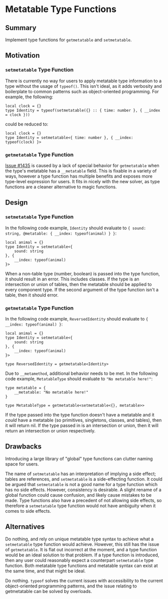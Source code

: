 # Metatable Type Functions

## Summary

Implement type functions for `getmetatable` and `setmetatable`.

## Motivation

### `setmetatable` Type Function

There is currently no way for users to apply metatable type information to a type without the usage of `typeof()`. This isn't ideal, as it adds verbosity and boilerplate to common patterns such as object-oriented programming. For example, the following:

```luau
local clock = {}
type Identity = typeof(setmetatable({} :: { time: number }, { __index = clock }))
```

could be reduced to:

```luau
local clock = {}
type Identity = setmetatable<{ time: number }, { __index: typeof(clock) }>
```

### `getmetatable` Type Function

[Issue #1435](https://github.com/luau-lang/luau/issues/1435) is caused by a lack of special behavior for `getmetatable` when the type's metatable has a `__metatable` field. This is fixable in a variety of ways, however a type function has multiple benefits and exposes more type-level expression for users. It fits in nicely with the new solver, as type functions are a cleaner alternative to magic functions.

## Design

### `setmetatable` Type Function

In the following code example, `Identity` should evaluate to `{ sound: string, @metatable: { __index: typeof(animal) } }`:

```luau
local animal = {}
type Identity = setmetatable<{
	sound: string
}, {
	__index: typeof(animal)
}>
```

When a non-table type (number, boolean) is passed into the type function, it should result in an error. This includes classes.
If the type is an intersection or union of tables, then the metatable should be applied to every component type.
If the second argument of the type function isn't a table, then it should error.

### `getmetatable` Type Function

In the following code example, `ReversedIdentity` should evaluate to `{ __index: typeof(animal) }`:

```luau
local animal = {}
type Identity = setmetatable<{
	sound: string
}, {
	__index: typeof(animal)
}>

type ReversedIdentity = getmetatable<Identity>
```

Due to `__metamethod`, additional behavior needs to be met. In the following code example, `MetatableType` should evaluate to `"No metatable here!"`:

```luau
type metatable = {
	__metatable: "No metatable here!"
}

type MetatableType = getmetatable<setmetatable<{}, metatable>>
```

If the type passed into the type function doesn't have a metatable and it *could* have a metatable (so primitives, singletons, classes, and tables), then it will return nil.
If the type passed in is an intersection or union, then it will return an intersection or union respectively.

## Drawbacks

Introducing a large library of "global" type functions can clutter naming space for users.

The name of `setmetatable` has an interpretation of implying a side effect; tables are references, and `setmetatable` is a side-effecting function. It could be argued that `setmetatable` is not a good name for a type function which has no side effects. However, consistency is desirable. A slight rename of a global function could cause confusion, and likely cause mistakes to be made. Type functions also have a precedent of not allowing side effects, so therefore a `setmetatable` type function would not have ambiguity when it comes to side effects.

## Alternatives

Do nothing, and rely on unique metatable type syntax to achieve what a `setmetatable` type function would achieve. However, this still has the issue of `getmetatable`. It is flat out incorrect at the moment, and a type function would be an ideal solution to that problem. If a type function is introduced, then any user could reasonably expect a counterpart `setmetatable` type function. Both metatable type functions and metatable syntax can exist at the same time, and that might be ideal.

Do nothing. `typeof` solves the current issues with accessibility to the current object-oriented programming patterns, and the issue relating to getmetatable can be solved by overloads.
